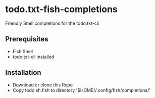 # todo.txt-fish-completions
Friendly Shell completions for the todo.txt-cli

## Prerequisites
- Fish Shell
- todo.txt-cli installed

## Installation
- Download or clone this Repo
- Copy todo.sh.fish to directory '$HOME/<user>/.config/fish/completions/'
